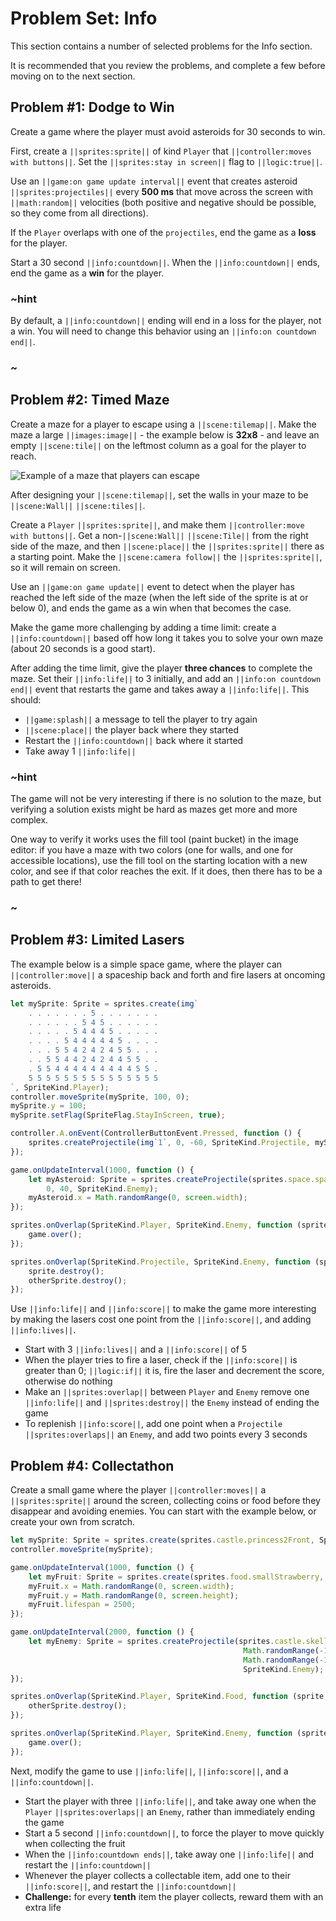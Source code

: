 # Problem Set: Info

This section contains a number of selected problems for the Info section.

It is recommended that you review the problems, and complete a few before
moving on to the next section.

## Problem #1: Dodge to Win

Create a game where the player must avoid asteroids for 30 seconds to win.

First, create a ``||sprites:sprite||`` of kind ``Player`` that
``||controller:moves with buttons||``.
Set the ``||sprites:stay in screen||`` flag to ``||logic:true||``.

Use an ``||game:on game update interval||`` event that creates asteroid
``||sprites:projectiles||`` every **500 ms** that move across the screen
with ``||math:random||`` velocities (both positive and negative should be possible,
so they come from all directions).

If the ``Player`` overlaps with one of the ``projectiles``,
end the game as a **loss** for the player.

Start a 30 second ``||info:countdown||``.
When the ``||info:countdown||`` ends,
end the game as a **win** for the player.

### ~hint

By default,
a ``||info:countdown||`` ending will end in a loss for the player,
not a win.
You will need to change this behavior using an ``||info:on countdown end||``.

### ~

## Problem #2: Timed Maze

Create a maze for a player to escape using a ``||scene:tilemap||``.
Make the maze a large ``||images:image||`` -
the example below is **32x8** -
and leave an empty ``||scene:tile||`` on the leftmost column as a goal
for the player to reach.

![Example of a maze that players can escape](/static/courses/csintro3/events/timed-maze.png)

After designing your ``||scene:tilemap||``,
set the walls in your maze to be ``||scene:Wall||`` ``||scene:tiles||``.

Create a ``Player`` ``||sprites:sprite||``,
and make them ``||controller:move with buttons||``.
Get a non-``||scene:Wall||`` ``||scene:Tile||`` from the right side of the maze,
and then ``||scene:place||`` the ``||sprites:sprite||`` there as a starting point.
Make the ``||scene:camera follow||`` the ``||sprites:sprite||``,
so it will remain on screen.

Use an ``||game:on game update||`` event to detect when the player has reached
the left side of the maze (when the left side of the sprite is at or below 0),
and ends the game as a win when that becomes the case.

Make the game more challenging by adding a time limit:
create a ``||info:countdown||`` based off how long it takes you to solve your
own maze (about 20 seconds is a good start).

After adding the time limit,
give the player **three chances** to complete the maze.
Set their ``||info:life||`` to 3 initially,
and add an ``||info:on countdown end||`` event that restarts the game
and takes away a ``||info:life||``. This should:

* ``||game:splash||`` a message to tell the player to try again
* ``||scene:place||`` the player back where they started
* Restart the ``||info:countdown||`` back where it started
* Take away 1 ``||info:life||``

### ~hint

The game will not be very interesting if there is no solution to the maze,
but verifying a solution exists might be hard as mazes get more and more complex.

One way to verify it works uses the fill tool (paint bucket) in the image editor:
if you have a maze with two colors (one for walls,
and one for accessible locations),
use the fill tool on the starting location with a new color,
and see if that color reaches the exit.
If it does, then there has to be a path to get there!

### ~

## Problem #3: Limited Lasers

The example below is a simple space game,
where the player can ``||controller:move||`` a spaceship back and forth
and fire lasers at oncoming asteroids.

```typescript
let mySprite: Sprite = sprites.create(img`
    . . . . . . . 5 . . . . . . .
    . . . . . . 5 4 5 . . . . . .
    . . . . . 5 4 4 4 5 . . . . .
    . . . . 5 4 4 4 4 4 5 . . . .
    . . . 5 5 4 2 4 2 4 5 5 . . .
    . . 5 5 4 4 2 4 2 4 4 5 5 . .
    . 5 5 4 4 4 4 4 4 4 4 4 5 5 .
    5 5 5 5 5 5 5 5 5 5 5 5 5 5 5
`, SpriteKind.Player);
controller.moveSprite(mySprite, 100, 0);
mySprite.y = 100;
mySprite.setFlag(SpriteFlag.StayInScreen, true);

controller.A.onEvent(ControllerButtonEvent.Pressed, function () {
    sprites.createProjectile(img`1`, 0, -60, SpriteKind.Projectile, mySprite);
});

game.onUpdateInterval(1000, function () {
    let myAsteroid: Sprite = sprites.createProjectile(sprites.space.spaceAsteroid0,
        0, 40, SpriteKind.Enemy);
    myAsteroid.x = Math.randomRange(0, screen.width);
});

sprites.onOverlap(SpriteKind.Player, SpriteKind.Enemy, function (sprite: Sprite, otherSprite: Sprite) {
    game.over();
});

sprites.onOverlap(SpriteKind.Projectile, SpriteKind.Enemy, function (sprite: Sprite, otherSprite: Sprite) {
    sprite.destroy();
    otherSprite.destroy();
});
```

Use ``||info:life||`` and ``||info:score||`` to make the game more interesting
by making the lasers cost one point from the ``||info:score||``,
and adding ``||info:lives||``.

* Start with 3 ``||info:lives||`` and a ``||info:score||`` of 5
* When the player tries to fire a laser,
check if the ``||info:score||`` is greater than 0;
``||logic:if||`` it is, fire the laser and decrement the score, otherwise do nothing
* Make an ``||sprites:overlap||`` between ``Player`` and ``Enemy`` remove
one ``||info:life||`` and ``||sprites:destroy||`` the ``Enemy`` instead of ending the game
* To replenish ``||info:score||``,
add one point when a ``Projectile`` ``||sprites:overlaps||`` an ``Enemy``,
and add two points every 3 seconds

## Problem #4: Collectathon

Create a small game where the player ``||controller:moves||`` a
``||sprites:sprite||`` around the screen,
collecting coins or food before they disappear and avoiding enemies.
You can start with the example below,
or create your own from scratch.

```typescript
let mySprite: Sprite = sprites.create(sprites.castle.princess2Front, SpriteKind.Player);
controller.moveSprite(mySprite);

game.onUpdateInterval(1000, function () {
    let myFruit: Sprite = sprites.create(sprites.food.smallStrawberry, SpriteKind.Food);
    myFruit.x = Math.randomRange(0, screen.width);
    myFruit.y = Math.randomRange(0, screen.height);
    myFruit.lifespan = 2500;
});

game.onUpdateInterval(2000, function () {
    let myEnemy: Sprite = sprites.createProjectile(sprites.castle.skellyAttackFront2,
                                                    Math.randomRange(-100, 100),
                                                    Math.randomRange(-100, 100),
                                                    SpriteKind.Enemy);
});

sprites.onOverlap(SpriteKind.Player, SpriteKind.Food, function (sprite, otherSprite) {
    otherSprite.destroy();
});

sprites.onOverlap(SpriteKind.Player, SpriteKind.Enemy, function (sprite, otherSprite) {
    game.over();
});
```

Next, modify the game to use ``||info:life||``,
``||info:score||``, and a ``||info:countdown||``.

* Start the player with three ``||info:life||``,
and take away one when the ``Player`` ``||sprites:overlaps||``
an ``Enemy``, rather than immediately ending the game
* Start a 5 second ``||info:countdown||``,
to force the player to move quickly when collecting the fruit
* When the ``||info:countdown ends||``,
take away one ``||info:life||`` and restart the ``||info:countdown||``
* Whenever the player collects a collectable item,
add one to their ``||info:score||``,
and restart the ``||info:countdown||``
* **Challenge:** for every **tenth** item the player collects,
reward them with an extra life
